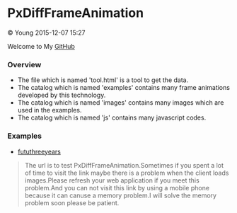 # PxDiffFrameAnimation

&copy; Young 2015-12-07 15:27

Welcome to My [GitHub](https://github.com/newbieYoung)

### Overview

+ The file which is named 'tool.html' is a tool to get the data.
+ The catalog which is named 'examples' contains many frame animations developed by this technology.
+ The catalog which is named 'images' contains many images which are used in the examples.
+ The catalog which is named 'js' contains many javascript codes.

### Examples

+ [fututhreeyears](http://newbieyoung.github.io/examples/fututhreeyear.html)
> The url is to test PxDiffFrameAnimation.Sometimes if you spent a lot of time to visit the link maybe there is a problem when the client loads images.Please refresh your web application if you meet this problem.And you can not visit this link by using a mobile phone because it can canuse a memory problem.I will solve the memory problem soon please be patient.

